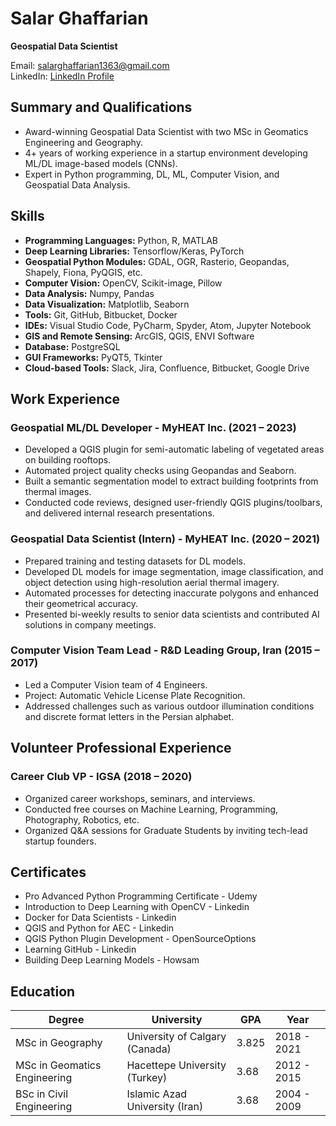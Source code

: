 # Salar Ghaffarian
**Geospatial Data Scientist**

Email: salarghaffarian1363@gmail.com  
LinkedIn: [LinkedIn Profile](https://www.linkedin.com/in/salar-ghaffarian-9738a0a1/)

## Summary and Qualifications
- Award-winning Geospatial Data Scientist with two MSc in Geomatics Engineering and Geography.
- 4+ years of working experience in a startup environment developing ML/DL image-based models (CNNs).
- Expert in Python programming, DL, ML, Computer Vision, and Geospatial Data Analysis.

## Skills
- **Programming Languages:** Python, R, MATLAB
- **Deep Learning Libraries:** Tensorflow/Keras, PyTorch
- **Geospatial Python Modules:** GDAL, OGR, Rasterio, Geopandas, Shapely, Fiona, PyQGIS, etc.
- **Computer Vision:** OpenCV, Scikit-image, Pillow
- **Data Analysis:** Numpy, Pandas
- **Data Visualization:** Matplotlib, Seaborn
- **Tools:** Git, GitHub, Bitbucket, Docker
- **IDEs:** Visual Studio Code, PyCharm, Spyder, Atom, Jupyter Notebook
- **GIS and Remote Sensing:** ArcGIS, QGIS, ENVI Software
- **Database:** PostgreSQL
- **GUI Frameworks:** PyQT5, Tkinter
- **Cloud-based Tools:** Slack, Jira, Confluence, Bitbucket, Google Drive

## Work Experience

### Geospatial ML/DL Developer - MyHEAT Inc. (2021 – 2023)
- Developed a QGIS plugin for semi-automatic labeling of vegetated areas on building rooftops.
- Automated project quality checks using Geopandas and Seaborn.
- Built a semantic segmentation model to extract building footprints from thermal images.
- Conducted code reviews, designed user-friendly QGIS plugins/toolbars, and delivered internal research presentations.

### Geospatial Data Scientist (Intern) - MyHEAT Inc. (2020 – 2021)
- Prepared training and testing datasets for DL models.
- Developed DL models for image segmentation, image classification, and object detection using high-resolution aerial thermal imagery.
- Automated processes for detecting inaccurate polygons and enhanced their geometrical accuracy.
- Presented bi-weekly results to senior data scientists and contributed AI solutions in company meetings.

### Computer Vision Team Lead - R&D Leading Group, Iran (2015 – 2017)
- Led a Computer Vision team of 4 Engineers.
- Project: Automatic Vehicle License Plate Recognition.
- Addressed challenges such as various outdoor illumination conditions and discrete format letters in the Persian alphabet.

## Volunteer Professional Experience

### Career Club VP - IGSA (2018 – 2020)
- Organized career workshops, seminars, and interviews.
- Conducted free courses on Machine Learning, Programming, Photography, Robotics, etc.
- Organized Q&A sessions for Graduate Students by inviting tech-lead startup founders.

## Certificates
- Pro Advanced Python Programming Certificate - Udemy
- Introduction to Deep Learning with OpenCV - Linkedin
- Docker for Data Scientists - Linkedin
- QGIS and Python for AEC - Linkedin
- QGIS Python Plugin Development - OpenSourceOptions
- Learning GitHub - Linkedin
- Building Deep Learning Models - Howsam

## Education
| Degree                         | University                                 | GPA   | Year          |
| ------------------------------ | ------------------------------------------ | ----- | ------------- |
| MSc in Geography               | University of Calgary (Canada)              | 3.825 | 2018 - 2021   |
| MSc in Geomatics Engineering   | Hacettepe University (Turkey)               | 3.68  | 2012 - 2015   |
| BSc in Civil Engineering       | Islamic Azad University (Iran)              | 3.68  | 2004 - 2009   |

